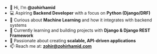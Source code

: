 - 👋 Hi, I’m **@zohirhamid**  
- 💻 Aspiring **Backend Developer** with a focus on **Python (Django/DRF)**  
- 🤖 Curious about **Machine Learning** and how it integrates with backend systems  
- 🌱 Currently learning and building projects with **Django & Django REST Framework**  
- 🚀 Passionate about creating **scalable, API-driven applications**  
- 📫 Reach me at: **zohir@zohirhamid.com**  

